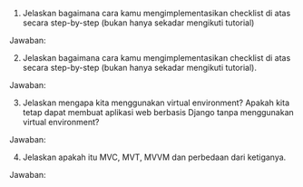 1. Jelaskan bagaimana cara kamu mengimplementasikan checklist di atas secara step-by-step (bukan hanya sekadar mengikuti tutorial)

Jawaban:

2. Jelaskan bagaimana cara kamu mengimplementasikan checklist di atas secara step-by-step (bukan hanya sekadar mengikuti tutorial).

Jawaban:

3. Jelaskan mengapa kita menggunakan virtual environment? Apakah kita tetap dapat membuat aplikasi web berbasis Django tanpa menggunakan virtual environment?

Jawaban:

4. Jelaskan apakah itu MVC, MVT, MVVM dan perbedaan dari ketiganya.

Jawaban:
